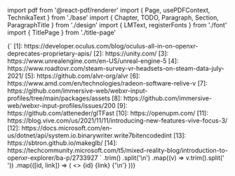 import pdf from '@react-pdf/renderer'
import { Page, usePDFContext, TechnikaText } from './base'
import { Chapter, TODO, Paragraph, Section, ParagraphTitle } from './design'
import { LMText, registerFonts } from './font'
import { TitlePage } from './title-page'

<Chapter title="References">
<Paragraph>
    {`
    [1]: https://developer.oculus.com/blog/oculus-all-in-on-openxr-deprecates-proprietary-apis/
    [2]: https://unity.com/
    [3]: https://www.unrealengine.com/en-US/unreal-engine-5
    [4]: https://www.roadtovr.com/steam-survey-vr-headsets-on-steam-data-july-2021/
    [5]: https://github.com/alvr-org/alvr
    [6]: https://www.amd.com/en/technologies/radeon-software-relive-v
    [7]: https://github.com/immersive-web/webxr-input-profiles/tree/main/packages/assets
    [8]: https://github.com/immersive-web/webxr-input-profiles/issues/200
    [9]: https://github.com/atteneder/glTFast
    [10]: https://openupm.com/
    [11]: https://blog.vive.com/us/2021/11/11/introducing-new-features-vive-focus-3/
    [12]: https://docs.microsoft.com/en-us/dotnet/api/system.io.binarywriter.write7bitencodedint
    [13]: https://sbtron.github.io/makeglb/
    [14]: https://techcommunity.microsoft.com/t5/mixed-reality-blog/introduction-to-openxr-explorer/ba-p/2733927
    `
    .trim()
    .split('\n')
    .map((v) => v.trim().split(' '))
    .map(([id, link]) => (
        <>
        {id} <pdf.Link src={link}>{link}</pdf.Link>
        {'\n'}
        </>
    ))}
</Paragraph>
</Chapter>
